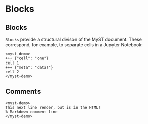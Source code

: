 # Blocks

## Blocks

`Blocks` provide a structural divison of the MyST document. These correspond, for example, to separate cells in a Jupyter Notebook:

```{raw} html
<myst-demo>
+++ {"cell": "one"}
cell 1
+++ {"meta": "data!"}
cell 2
</myst-demo>
```

## Comments

```{raw} html
<myst-demo>
This next line render, but is in the HTML!
% Markdown comment line
</myst-demo>
```
